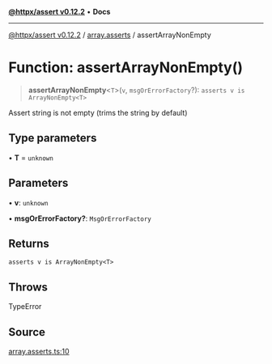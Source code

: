 [**@httpx/assert v0.12.2**](../../README.md) • **Docs**

***

[@httpx/assert v0.12.2](../../README.md) / [array.asserts](../README.md) / assertArrayNonEmpty

# Function: assertArrayNonEmpty()

> **assertArrayNonEmpty**\<`T`\>(`v`, `msgOrErrorFactory`?): `asserts v is ArrayNonEmpty<T>`

Assert string is not empty (trims the string by default)

## Type parameters

• **T** = `unknown`

## Parameters

• **v**: `unknown`

• **msgOrErrorFactory?**: `MsgOrErrorFactory`

## Returns

`asserts v is ArrayNonEmpty<T>`

## Throws

TypeError

## Source

[array.asserts.ts:10](https://github.com/belgattitude/httpx/blob/736f60a5e7cab55c1cdb451c3a30a47ad2eca5ed/packages/assert/src/array.asserts.ts#L10)

